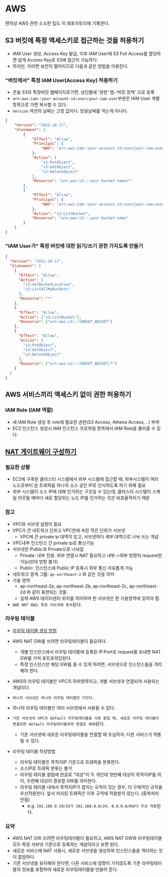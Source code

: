 # AWS

편의상 AWS 관련 소소한 팁도 이 레포지토리에 기록한다.

## S3 버킷에 특정 액세스키로 접근하는 것을 허용하기

- IAM User 생성, Access Key 발급, 이후 IAM User에 S3 Full Access를 할당하면 쉽게 Access Key로 S3에 접근이 가능하다.
- 하지만, 이러면 보안이 떨어지므로 다음과 같은 방법을 이용한다. 

### "버킷에서" 특정 IAM User(Access Key) 허용하기

- 콘솔 S3의 특정버킷 웹페이지로가면, 상단쯤에 '권한' 탭-'버킷 정책' 으로 등록
- `arn:aws:iam::your-account-id:user/your-iam-user`부분은 IAM User 개별항목으로 가면 복사할 수 있다.
- `Version` 섹션의 날짜는 고정 값이다. 당일날짜를 적는게 아니다.

```json
{
    "Version": "2012-10-17",
    "Statement": [
        {
            "Effect": "Allow",
            "Principal": {
                "AWS": "arn:aws:iam::your-account-id:user/your-iam-user"
            },
            "Action": [
                "s3:PutObject",
                "s3:GetObject",
                "s3:DeleteObject"
            ],
            "Resource": "arn:aws:s3:::your-bucket-name/*"
        },
        {
            "Effect": "Allow",
            "Principal": {
                "AWS": "arn:aws:iam::your-account-id:user/your-iam-user"
            },
            "Action": "s3:ListBucket",
            "Resource": "arn:aws:s3:::your-bucket-name"
        }
    ]
}
```

### "IAM User가" 특정 버킷에 대한 읽기/쓰기 권한 가지도록 만들기

```json
{
  "Version": "2012-10-17",
  "Statement": [
    {
      "Effect": "Allow",
      "Action": [
        "s3:GetBucketLocation",
        "s3:ListAllMyBuckets"
      ],
      "Resource": "*"
    },
    {
      "Effect": "Allow",
      "Action": ["s3:ListBucket"],
      "Resource": ["arn:aws:s3:::TARGET_BUCKET"]
    },
    {
      "Effect": "Allow",
      "Action": [
        "s3:PutObject",
        "s3:GetObject",
        "s3:DeleteObject"
      ],
      "Resource": ["arn:aws:s3:::TARGET_BUCKET/*"]
    }
  ]
}
```

## AWS 서비스끼리 액세스키 없이 권한 허용하기

### IAM Role (IAM 역할)

- 새 IAM Role 생성 후 role에 필요한 권한(S3 Access, Athena Access, ..) 부여
- EC2 인스턴스 생성시 IAM 인스턴스 프로파일 항목에서 IAM Role을 불러올 수 있다.

## [NAT 게이트웨이 구성하기](https://docs.aws.amazon.com/ko_kr/vpc/latest/userguide/vpc-nat-gateway.html#nat-gateway-creating)

### 필요한 상황

- EC2에 구축된 클러스터 시스템에서 외부 시스템에 접근할 때, 외부시스템이 여러 노드로부터 온 트래픽을 하나의 소스 공인 IP로 인식하도록 하기 위해 필요
- 외부 시스템이 소스 IP에 대해 인가하는 구조일 수 있는데, 클러스터 시스템이 스케일 아웃될 때마다 새로 할당되는 노드 IP를 인가하는 것은 비효율적이기 때문

### 참고

- VPC와 서브넷 설정이 필요
- VPC가 큰 네트워크 단위고 VPC안에 속한 작은 단위가 서브넷
  - VPC에 큰 private ip 대역이 있고, 서브넷마다 세부 대역으로 나눠 쓰는 개념
- VPC내부 인스턴스 간 private ip로 통신가능
- 서브넷은 Public과 Private으로 나눠짐
  - Private: 내부 전용. 외부 연결시 NAT 필요하고 내부->외부 방향의 request만 가능(반대 방향 불가)
  - Public: 인스턴스에 Public IP 등록시 외부 통신 자유롭게 가능
- 네트워크 경계 그룹: `ap-northeast-2` 와 같은 것을 의미
- 가용 영역
  - ap-northeast-2a, ap-northeast-2b, ap-northeast-2c, ap-northeast-2d 와 같이 표현되는 것들
  - 실제 AWS 데이터센터 위치를 의미하며 한 서브넷은 한 가용영역에 있어야 함.
- `AWS NAT GW는 특정 서브넷에 종속`된다.

### 라우팅 테이블

- [라우팅 테이블 생성 방법](https://docs.aws.amazon.com/ko_kr/vpc/latest/userguide/WorkWithRouteTables.html#SubnetRouteTables)
- AWS NAT GW를 쓰려면 라우팅테이블이 필요하다.
  - 개별 인스턴스에서 라우팅 테이블에 등록된 IP:Port로 request를 보내면 NAT GW를 거쳐 포트포워딩된다.
  - 특정 인스턴스만 해당 GW를 쓸 수 있게 하려면, 서브넷으로 인스턴스들을 격리해야 한다.
- AWS의 라우팅 테이블은 VPC의 하위항목이고, 개별 서브넷과 연결되어 사용되는 개념이다.
- `하나의 서브넷은 하나의 라우팅 테이블만 가진다.`
- 하나의 라우팅 테이블은 여러 서브넷에서 사용될 수 있다.
- `기존 서브넷이 VPC의 default 라우팅테이블을 사용 중일 때, 새로운 라우팅 테이블이 연결되면 default 라우팅테이블과의 연결은 해제`된다.
  - 기존 서브넷에 새로운 라우팅테이블을 연결할 때 조심하자. 다른 서비스가 먹통될 수 있다.

- 라우팅 테이블 작성방법
  - 라우팅 테이블은 목적지IP 기준으로 트래픽을 분류한다.
  - 소스IP로 트래픽 분류는 불가
  - 라우팅 테이블 컬럼에 한글로 "대상"이 두 개인데 첫번째 대상이 목적지IP를 의미, 두번째 대상이 경유할 GW를 의미한다.
  - 라우팅 테이블 내에서 목적지IP가 겹치는 규칙이 있는 경우, 더 구체적인 규칙을 우선적용한다. 앞서 처리된 트래픽은 이후 규칙에 적용받지 않는다. (중복처리 안됨)
    - e.g. `192.168.0.19/32가 192.168.0.0/24, 0.0.0.0/0보다 우선 적용`된다.

### 요약

- AWS NAT GW 쓰려면 라우팅테이블이 필요하고, AWS NAT GW와 라우팅테이블 모두 특정 서브넷 기준으로 등록하는 개념이라고 보면 된다.
- 새로운 서비스에 NAT 사용시, 새로운 서브넷을 생성하여 인스턴스들을 격리하는 것이 깔끔하다.
- 기존 서브넷을 유지해야 한다면, 다른 서비스에 영향이 가지않도록 기존 라우팅테이블의 정보를 포함하여 새로운 라우팅테이블을 만들어 준다.
